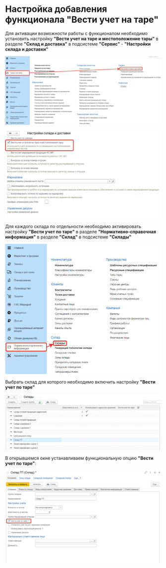 # Настройка добавления функционала "Вести учет на таре"

Для активации возможности работы с функционалом необходимо установить настройку **"Вести учет на таре и местоположение тары"** в разделе **"Склад и доставка"** в подсистеме **"Сервис"** - **"Настройки склада и доставки"**

[![1][1]][1]

[![2][2]][2]

Для каждого склада по отдельности необходимо активировать настройку **"Вести учет по таре"** в разделе **"Нормативно-справочная информация"** в разделе **"Склад"** в подсистеме **"Склады"**

[![3][3]][3]

Выбрать склад для которого необходимо включить настройку **"Вести учет по таре"**

[![4][4]][4]

В открывшемся окне устанавливаем функциональную опцию **"Вести учет по таре"**:

[![5][5]][5]

[1]: SettingsLocation.assets/1.png
[2]: SettingsLocation.assets/2.png
[3]: SettingsLocation.assets/3.png
[4]: SettingsLocation.assets/4.png
[5]: SettingsLocation.assets/5.png
